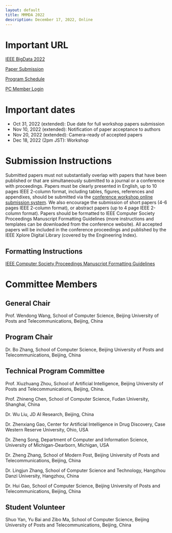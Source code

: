 ```yaml
---
layout: default
title: MMMDA 2022
description: December 17, 2022, Online
---
```


# Important URL

[IEEE BigData 2022](http://bigdataieee.org/BigData2022/)

[Paper Submission](https://wi-lab.com/cyberchair/2022/bigdata22/scripts/submit.php?subarea=S10&undisplay_detail=1&wh=/cyberchair/2022/bigdata22/scripts/ws_submit.php)

[Program Schedule](http://bigdataieee.org/BigData2022/Main_program_tentative.pdf)

[PC Member Login](https://wi-lab.com/cyberchair/2022/bigdata22/pcmb/pc_index.php?subarea=S10)

# Important dates

- Oct 31, 2022 (extended): Due date for full workshop papers submission
- Nov 10, 2022 (extended): Notification of paper acceptance to authors
- Nov 20, 2022 (extended): Camera-ready of accepted papers
- Dec 18, 2022 (2pm JST): Workshop

# Submission Instructions

Submitted papers must not substantially overlap with papers that have been published or that are simultaneously submitted to a journal or a conference with proceedings. Papers must be clearly presented in English, up to 10 pages IEEE 2-column format, including tables, figures, references and appendixes, should be submitted via the [conference workshop online submission system](https://wi-lab.com/cyberchair/2022/bigdata22/scripts/submit.php?subarea=S10&undisplay_detail=1&wh=/cyberchair/2022/bigdata22/scripts/ws_submit.php). We also encourage the submission of short papers (4-6 pages IEEE 2-column format), or abstract papers (up to 4 page IEEE 2-column format). Papers should be formatted to IEEE Computer Society Proceedings Manuscript Formatting Guidelines (more instructions and templates can be downloaded from the conference website). All accepted papers will be included in the conference proceedings and published by the IEEE Xplore Digital Library (covered by the Engineering Index).

## Formatting Instructions

[IEEE Computer Society Proceedings Manuscript Formatting Guidelines](https://www.ieee.org/conferences/publishing/templates.html)

# Committee Members

## General Chair

Prof. Wendong Wang, School of Computer Science, Beijing University of Posts and Telecommunications, Beijing, China

## Program Chair

Dr. Bo Zhang, School of Computer Science, Beijing University of Posts and Telecommunications, Beijing, China

## Technical Program Committee

Prof. Xiuzhuang Zhou, School of Artificial Intelligence, Beijing University of Posts and Telecommunications, Beijing, China.

Prof. Zhineng Chen, School of Computer Science, Fudan University, Shanghai, China

Dr. Wu Liu, JD AI Research, Beijing, China

Dr. Zhenxiang Gao, Center for Artificial Intelligence in Drug Discovery, Case Western Reserve University, Ohio, USA

Dr. Zheng Song, Department of Computer and Information Science, University of Michigan-Dearborn, Michigan, USA

Dr. Zheng Zhang, School of Modern Post, Beijing University of Posts and Telecommunications, Beijing, China

Dr. Lingjun Zhang, School of Computer Science and Technology, Hangzhou Danzi University, Hangzhou, China

Dr. Hui Gao, School of Computer Science, Beijing University of Posts and Telecommunications, Beijing, China

## Student Volunteer

Shuo Yan, Yu Bai and Zibo Ma, School of Computer Science, Beijing University of Posts and Telecommunications, Beijing, China

